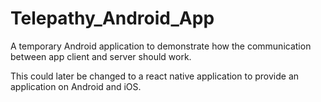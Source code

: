# Telepathy_Android_App

A temporary Android application to demonstrate how the communication between app client and server should work.

This could later be changed to a react native application to provide an application on Android and iOS.
